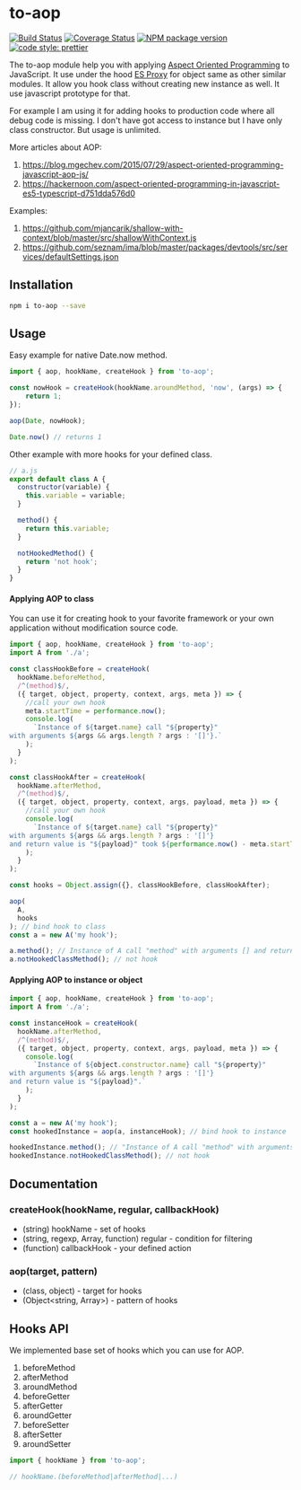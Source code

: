 # to-aop

[![Build Status](https://travis-ci.org/mjancarik/to-aop.svg?branch=master)](https://travis-ci.org/mjancarik/to-aop)
[![Coverage Status](https://coveralls.io/repos/github/mjancarik/to-aop/badge.svg?branch=master)](https://coveralls.io/github/mjancarik/to-aop?branch=master)
[![NPM package version](https://img.shields.io/npm/v/to-aop/latest.svg)](https://www.npmjs.com/package/to-aop)
[![code style: prettier](https://img.shields.io/badge/code_style-prettier-ff69b4.svg?style=flat-square)](https://github.com/prettier/prettier)

The to-aop module help you with applying [Aspect Oriented Programming](https://www.cs.ubc.ca/~gregor/papers/kiczales-ECOOP1997-AOP.pdf) to JavaScript. It use under the hood [ES Proxy](https://ponyfoo.com/articles/es6-proxies-in-depth) for object same as other similar modules. It allow you hook class without creating new instance as well. It use javascript prototype for that.

For example I am using it for adding hooks to production code where all debug code is missing. I don't have got access to instance but I have only class constructor. But usage is unlimited.

More articles about AOP:
1. https://blog.mgechev.com/2015/07/29/aspect-oriented-programming-javascript-aop-js/
2. https://hackernoon.com/aspect-oriented-programming-in-javascript-es5-typescript-d751dda576d0

Examples:
1. https://github.com/mjancarik/shallow-with-context/blob/master/src/shallowWithContext.js
2. https://github.com/seznam/ima/blob/master/packages/devtools/src/services/defaultSettings.json

## Installation

```bash
npm i to-aop --save
```

## Usage

Easy example for native Date.now method.

``` javascript
import { aop, hookName, createHook } from 'to-aop';

const nowHook = createHook(hookName.aroundMethod, 'now', (args) => {
    return 1;
});

aop(Date, nowHook);

Date.now() // returns 1
```

Other example with more hooks for your defined class.

``` javascript
// a.js
export default class A {
  constructor(variable) {
    this.variable = variable;
  }

  method() {
    return this.variable;
  }

  notHookedMethod() {
    return 'not hook';
  }    
}
```

#### Applying AOP to class

You can use it for creating hook to your favorite framework or your own application without modification source code.

``` javascript
import { aop, hookName, createHook } from 'to-aop';
import A from './a';

const classHookBefore = createHook(
  hookName.beforeMethod,
  /^(method)$/,
  ({ target, object, property, context, args, meta }) => {
    //call your own hook
    meta.startTime = performance.now();
    console.log(
      `Instance of ${target.name} call "${property}"
with arguments ${args && args.length ? args : '[]'}.`
    );
  }
);

const classHookAfter = createHook(
  hookName.afterMethod,
  /^(method)$/,
  ({ target, object, property, context, args, payload, meta }) => {
    //call your own hook
    console.log(
      `Instance of ${target.name} call "${property}"
with arguments ${args && args.length ? args : '[]'}
and return value is "${payload}" took ${performance.now() - meta.startTime}.`
    );
  }
);

const hooks = Object.assign({}, classHookBefore, classHookAfter);

aop(
  A,
  hooks
); // bind hook to class
const a = new A('my hook');

a.method(); // Instance of A call "method" with arguments [] and return value is "my hook".
a.notHookedClassMethod(); // not hook

```

#### Applying AOP to instance or object

```javascript
import { aop, hookName, createHook } from 'to-aop';
import A from './a';

const instanceHook = createHook(
  hookName.afterMethod,
  /^(method)$/,
  ({ target, object, property, context, args, payload, meta }) => {
    console.log(
      `Instance of ${object.constructor.name} call "${property}"
with arguments ${args && args.length ? args : '[]'}
and return value is "${payload}".`
    );
  }
);

const a = new A('my hook');
const hookedInstance = aop(a, instanceHook); // bind hook to instance

hookedInstance.method(); // "Instance of A call "method" with arguments [] and return value is "my hook".
hookedInstance.notHookedClassMethod(); // not hook
```

## Documentation

### createHook(hookName, regular, callbackHook)

  - (string) hookName - set of hooks
  - (string, regexp, Array, function) regular - condition for filtering
  - (function) callbackHook - your defined action

### aop(target, pattern)

  - (class, object) - target for hooks
  - (Object<string, Array<function>>) - pattern of hooks

## Hooks API

We implemented base set of hooks which you can use for AOP.

1. beforeMethod
2. afterMethod
3. aroundMethod
4. beforeGetter
5. afterGetter
6. aroundGetter
7. beforeSetter
8. afterSetter
9. aroundSetter

```javascript
import { hookName } from 'to-aop';

// hookName.(beforeMethod|afterMethod|...)

```
